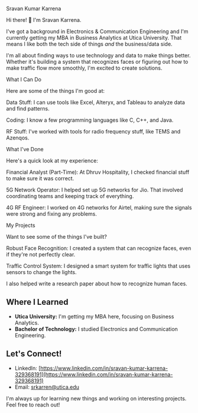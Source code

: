 Sravan Kumar Karrena

Hi there! 👋 I'm Sravan Karrena.

I've got a background in Electronics & Communication Engineering and I'm currently getting my MBA in Business Analytics at Utica University. That means I like both the tech side of things *and* the business/data side.

I'm all about finding ways to use technology and data to make things better. Whether it's building a system that recognizes faces or figuring out how to make traffic flow more smoothly, I'm excited to create solutions.

What I Can Do

Here are some of the things I'm good at:

Data Stuff: I can use tools like Excel, Alteryx, and Tableau to analyze data and find patterns. 

Coding: I know a few programming languages like C, C++, and Java. 

RF Stuff: I've worked with tools for radio frequency stuff, like TEMS and Azenqos. 

What I've Done

Here's a quick look at my experience:

Financial Analyst (Part-Time): At Dhruv Hospitality, I checked financial stuff to make sure it was correct. 

5G Network Operator: I helped set up 5G networks for Jio. That involved coordinating teams and keeping track of everything. 

4G RF Engineer: I worked on 4G networks for Airtel, making sure the signals were strong and fixing any problems. 

My Projects

Want to see some of the things I've built?

Robust Face Recognition: I created a system that can recognize faces, even if they're not perfectly clear. 

Traffic Control System: I designed a smart system for traffic lights that uses sensors to change the lights. 

I also helped write a research paper about how to recognize human faces. 

##   Where I Learned

* **Utica University:** I'm getting my MBA here, focusing on Business Analytics. 
* **Bachelor of Technology:** I studied Electronics and Communication Engineering. 

##   Let's Connect!

* LinkedIn: [https://www.linkedin.com/in/sravan-kumar-karrena-329368191](https://www.linkedin.com/in/sravan-kumar-karrena-329368191) 
* Email: srkarren@utica.edu

I'm always up for learning new things and working on interesting projects. Feel free to reach out!
